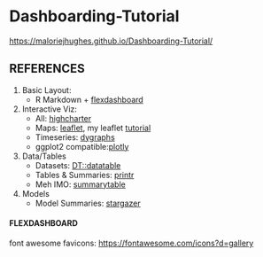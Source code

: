 # Dashboarding-Tutorial

https://maloriejhughes.github.io/Dashboarding-Tutorial/

## REFERENCES
1. Basic Layout: 
    + R Markdown + <a href="https://rmarkdown.rstudio.com/flexdashboard/layouts.html">flexdashboard</a> 
2. Interactive Viz: 
    + All: <a href="http://jkunst.com/highcharter/">highcharter</a> 
    + Maps: <a href="https://rstudio.github.io/leaflet/">leaflet</a>, my leaflet <a href="https://github.com/maloriejhughes/Leaflet-tutorial">tutorial</a>
    + Timeseries: <a href="https://rstudio.github.io/dygraphs/">dygraphs</a>
    + ggplot2 compatible:<a href="https://plot.ly/r/">plotly</a>
3. Data/Tables
    + Datasets: <a href="https://rstudio.github.io/DT/">DT::datatable</a>
    + Tables & Summaries: <a href="https://cran.r-project.org/web/packages/printr/vignettes/printr.html">printr</a>
    + Meh IMO: <a href="https://mran.revolutionanalytics.com/snapshot/2018-01-16/web/packages/summarytools/vignettes/Introduction.html">summarytable</a>
4. Models
    + Model Summaries: <a href="https://www.jakeruss.com/cheatsheets/stargazer/">stargazer</a>

#### FLEXDASHBOARD

font awesome favicons: https://fontawesome.com/icons?d=gallery

